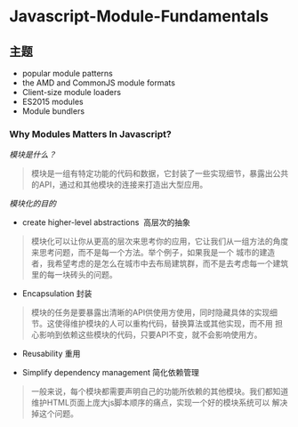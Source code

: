 # Javascript-Module-Fundamentals
## 主题
* popular module patterns
* the AMD and CommonJS module formats
* Client-size module loaders
* ES2015 modules
* Module bundlers

### Why Modules Matters In Javascript?
*模块是什么？*
> 模块是一组有特定功能的代码和数据，它封装了一些实现细节，暴露出公共的API，通过和其他模块的连接来打造出大型应用。

*模块化的目的*

* create higher-level abstractions  高层次的抽象

 > 模块化可以让你从更高的层次来思考你的应用，它让我们从一组方法的角度来思考问题，而不是每一个方法。举个例子，如果我是一个
 城市的建造者，我希望考虑的是怎么在城市中去布局建筑群，而不是去考虑每一个建筑里的每一块砖头的问题。
 
* Encapsulation 封装
 > 模块的任务是要暴露出清晰的API供使用方使用，同时隐藏具体的实现细节。这使得维护模块的人可以重构代码，替换算法或其他实现，而不用
担心影响到依赖这些模块的代码，只要API不变，就不会影响使用方。

* Reusability 重用

* Simplify dependency management 简化依赖管理
> 一般来说，每个模块都需要声明自己的功能所依赖的其他模块。我们都知道维护HTML页面上庞大js脚本顺序的痛点，实现一个好的模块系统可以
解决掉这个问题。
 
 
